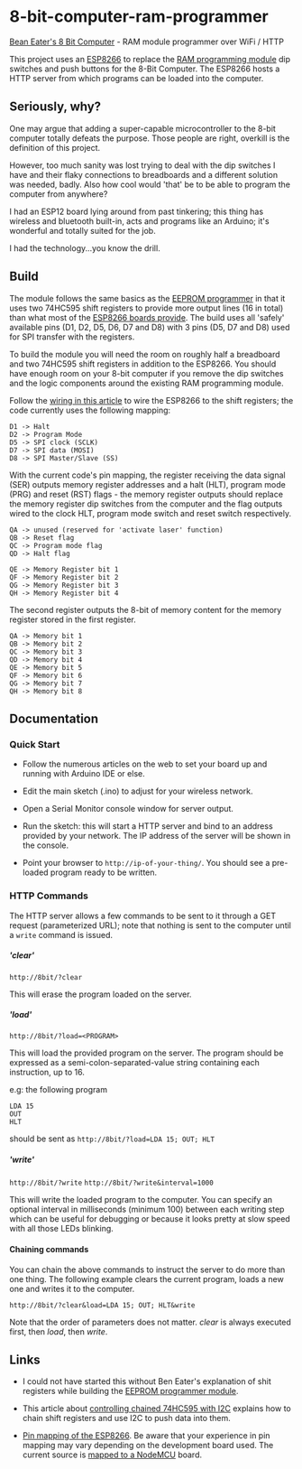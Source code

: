 # 8-bit-computer-ram-programmer
[Bean Eater's 8 Bit Computer](https://eater.net/8bit) - RAM module programmer over WiFi / HTTP


This project uses an [ESP8266](https://en.wikipedia.org/wiki/ESP8266) to replace the [RAM programming module](https://eater.net/8bit/ram) dip switches and push buttons for the 8-Bit Computer. The ESP8266 hosts a HTTP server from which programs can be loaded into the computer. 

## Seriously, why?

One may argue that adding a super-capable microcontroller to the 8-bit computer totally defeats the purpose. Those people are right, overkill is the definition of this project.

However, too much sanity was lost trying to deal with the dip switches I have and their flaky connections to breadboards and a different solution was needed, badly. Also how cool would 'that' be to be able to program the computer from anywhere?

I had an ESP12 board lying around from past tinkering; this thing has wireless and bluetooth built-in, acts and programs like an Arduino; it's wonderful and totally suited for the job. 

I had the technology...you know the drill.

## Build 

The module follows the same basics as the [EEPROM programmer](https://www.youtube.com/watch?v=K88pgWhEb1M) in that it uses two 74HC595 shift registers to provide more output lines (16 in total) than what most of the [ESP8266 boards provide](https://github.com/thehookup/Wireless_MQTT_Doorbell/blob/master/GPIO_Limitations_ESP8266_NodeMCU.jpg). The build uses all 'safely' available pins (D1, D2, D5, D6, D7 and D8) with 3 pins (D5, D7 and D8) used for SPI transfer with the registers.

To build the module you will need the room on roughly half a breadboard and two 74HC595 shift registers in addition to the ESP8266. You should have enough room on your 8-bit computer if you remove the dip switches and the logic components around the existing RAM programming module.

Follow the [wiring in this article](https://techtutorialsx.com/2016/09/04/esp8266-controlling-chained-sn74hc595-ics/) to wire the ESP8266 to the shift registers; the code currently uses the following mapping:

```
D1 -> Halt
D2 -> Program Mode
D5 -> SPI clock (SCLK)
D7 -> SPI data (MOSI)
D8 -> SPI Master/Slave (SS)
```

With the current code's pin mapping, the register receiving the data signal (SER) outputs memory register addresses and a halt (HLT), program mode (PRG) and reset (RST) flags - the memory register outputs should replace the memory register dip switches from the computer and the flag outputs wired to the clock HLT, program mode switch and reset switch respectively.

```
QA -> unused (reserved for 'activate laser' function)
QB -> Reset flag
QC -> Program mode flag
QD -> Halt flag

QE -> Memory Register bit 1 
QF -> Memory Register bit 2
QG -> Memory Register bit 3
QH -> Memory Register bit 4
```

The second register outputs the 8-bit of memory content for the memory register stored in the first register.

```
QA -> Memory bit 1
QB -> Memory bit 2
QC -> Memory bit 3
QD -> Memory bit 4
QE -> Memory bit 5
QF -> Memory bit 6
QG -> Memory bit 7
QH -> Memory bit 8
```

## Documentation

### Quick Start

* Follow the numerous articles on the web to set your board up and running with Arduino IDE or else.

* Edit the main sketch (.ino) to adjust for your wireless network.

* Open a Serial Monitor console window for server output.

* Run the sketch: this will start a HTTP server and bind to an address provided by your network. The IP address of the server will be 
shown in the console.

* Point your browser to `http://ip-of-your-thing/`. You should see a pre-loaded program ready to be written.

### HTTP Commands

The HTTP server allows a few commands to be sent to it through a GET request (parameterized URL); note that nothing is sent to the computer until a `write` command is issued.

##### 'clear' 

`http://8bit/?clear`

This will erase the program loaded on the server.

##### 'load' 

`http://8bit/?load=<PROGRAM>`

This will load the provided program on the server. The program should be expressed as a semi-colon-separated-value string containing each instruction, up to 16.

e.g: the following program

```
LDA 15
OUT
HLT
```

should be sent as `http://8bit/?load=LDA 15; OUT; HLT`

##### 'write'

`http://8bit/?write`
`http://8bit/?write&interval=1000`

This will write the loaded program to the computer. You can specify an optional interval in milliseconds (minimum 100) between each writing step which can be useful for debugging or because it looks pretty at slow speed with all those LEDs blinking.

#### Chaining commands

You can chain the above commands to instruct the server to do more than one thing. The following example clears the current program, loads a new one and writes it to the computer.

`http://8bit/?clear&load=LDA 15; OUT; HLT&write`

Note that the order of parameters does not matter. *clear* is always executed first, then *load*, then *write*.

## Links

* I could not have started this without Ben Eater's explanation of shit registers while building the [EEPROM programmer module](https://www.youtube.com/watch?v=K88pgWhEb1M).

* This article about [controlling chained 74HC595 with I2C](https://techtutorialsx.com/2016/09/04/esp8266-controlling-chained-sn74hc595-ics/) explains how to chain shift registers and use I2C to push data into them.

* [Pin mapping of the ESP8266](http://esp8266.github.io/Arduino/versions/2.0.0/doc/reference.html). Be aware that your experience in pin mapping may vary depending on the development board used. The current source is [mapped to a NodeMCU](https://techtutorialsx.com/2017/04/02/esp8266-nodemcu-pin-mappings/) board.

